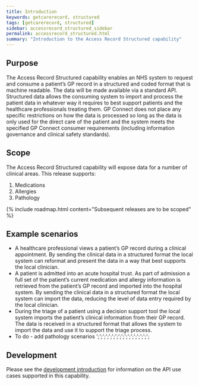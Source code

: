 ```yaml
---
title: Introduction
keywords: getcarerecord, structured
tags: [getcarerecord, structured]
sidebar: accessrecord_structured_sidebar
permalink: accessrecord_structured.html
summary: "Introduction to the Access Record Structured capability"
---
```


## Purpose ##

The Access Record Structured capability enables an NHS system to request and consume a patient’s GP record in a structured and coded format that is machine readable. The data will be made available via a standard API. Structured data allows the consuming system to import and process the patient data in whatever way it requires to best support patients and the healthcare professionals treating them. GP Connect does not place any specific restrictions on how the data is processed so long as the data is only used for the direct care of the patient and the system meets the specified GP Connect consumer requirements (including information governance and clinical safety standards).

## Scope ##

The Access Record Structured capability will expose data for a number of clinical areas. This release supports:

1. Medications
2. Allergies
3. Pathology

{% include roadmap.html content="Subsequent releases are to be scoped" %}

## Example scenarios ##

 - A healthcare professional views a patient’s GP record during a clinical appointment. By sending the clinical data in a structured format the local system can reformat and present the data in a way that best supports the local clinician.
 - A patient is admitted into an acute hospital trust. As part of admission a full set of the patient’s current medication and allergy information is retrieved from the patient’s GP record and imported into the hospital system. By sending the clinical data in a structured format the local system can import the data, reducing the level of data entry required by the local clinician.
 - During the triage of a patient using a decision support tool the local system imports the patient’s clinical information from their GP record. The data is received in a structured format that allows the system to import the data and use it to support the triage process.
 - To do - add pathology scenarios  \';\';\';\';\';\';\';\';\';\';\';\';\';\';\';\';\';

## Development ##

Please see the [development introduction](accessrecord_structured_development.html) for information on the API use cases supported in this capability.
